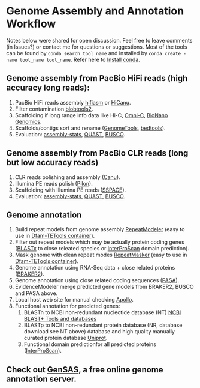 # Genome Assembly and Annotation Workflow
Notes below were shared for open discussion. Feel free to leave comments (in Issues?) or contact me for questions or suggestions.
Most of the tools can be found by `conda search tool_name` and installed by `conda create -name tool_name tool_name`. Refer here to [Install conda](https://conda.io/projects/conda/en/latest/user-guide/install/index.html). 

## Genome assembly from PacBio HiFi reads (high accuracy long reads): 
1. PacBio HiFi reads assembly [hifiasm](https://github.com/chhylp123/hifiasm) or [HiCanu](https://github.com/marbl/canu).
2. Filter contamination [blobtools2](https://github.com/blobtoolkit/blobtools2). 
3. Scaffolding if long range info data like Hi-C, [Omni-C](https://dovetailgenomics.com/omni-c/), [BioNano Genomics](https://bionanogenomics.com/technology/genome-assembly/).
4. Scaffolds/contigs sort and rename ([GenomeTools](http://genometools.org/), [bedtools](https://bedtools.readthedocs.io/en/latest/)).
5. Evaluation: [assembly-stats](https://github.com/sanger-pathogens/assembly-stats), [QUAST](https://github.com/ablab/quast), [BUSCO](https://busco.ezlab.org/).


## Genome assembly from PacBio CLR reads (long but low accuracy reads)
1. CLR reads polishing and assembly ([Canu](https://github.com/marbl/canu)).
2. Illumina PE reads polish ([Pilon](https://github.com/broadinstitute/pilon/wiki)).
3. Scaffolding with Illumina PE reads ([SSPACE](https://github.com/nsoranzo/sspace_basic)).
4. Evaluation: [assembly-stats](https://github.com/sanger-pathogens/assembly-stats), [QUAST](https://github.com/ablab/quast), [BUSCO](https://busco.ezlab.org/).


## Genome annotation
1. Build repeat models from genome assembly [RepeatModeler](http://www.repeatmasker.org/RepeatModeler/) (easy to use in [Dfam-TETools container](https://github.com/Dfam-consortium/TETools)).
2. Filter out repeat models which may be actually protein coding genes ([BLASTx](https://blast.ncbi.nlm.nih.gov/Blast.cgi?PAGE_TYPE=BlastDocs&DOC_TYPE=Download) to close releated species or [InterProScan](https://interproscan-docs.readthedocs.io/en/latest/) domain prediction).
3. Mask genome with clean repeat modes [RepeatMasker](https://www.repeatmasker.org/RepeatMasker/) (easy to use in [Dfam-TETools container](https://github.com/Dfam-consortium/TETools)).
4. Genome annotation using RNA-Seq data + close related proteins ([BRAKER2](https://github.com/Gaius-Augustus/BRAKER)).
5. Genome annotation using close related coding sequences ([PASA](https://github.com/PASApipeline/PASApipeline/wiki)).
6. EvidenceModeler merge predicted gene models from BRAKER2, BUSCO and PASA above.
7. Local host web site for manual checking [Apollo](https://genomearchitect.readthedocs.io/en/latest/).
8. Functional annotation for predicted genes: 
    1. BLASTn to NCBI non-redundant nucleotide database (NT) [NCBI BLAST+ Tools and databases](https://blast.ncbi.nlm.nih.gov/Blast.cgi?PAGE_TYPE=BlastDocs&DOC_TYPE=Download)
    2. BLASTp to NCBI non-redundant protein database (NR, database download see NT above) database and high quality manually curated protein database [Uniprot](https://www.uniprot.org/).
    3. Functional domain predictionfor all predicted proteins ([InterProScan](https://interproscan-docs.readthedocs.io/en/latest/)). 

## **Check out [GenSAS](https://www.gensas.org/), a free online genome annotation server.**
